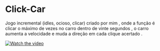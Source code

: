 # Click-Car

Jogo incremental (idles, ocioso, clicar)  criado por mim , onde a função é clicar o máximo de vezes no carro dentro de vinte segundos , o carro aumenta  a velocidade e muda a direção em cada clique acertado .

[![Watch the video](blob:https://static.wixstatic.com/media/292f8e_b246d3b1696849b09bad2503582c6e05~mv2.gif)](https://www.youtube.com/watch?v=dbNWP6TtQo0)

